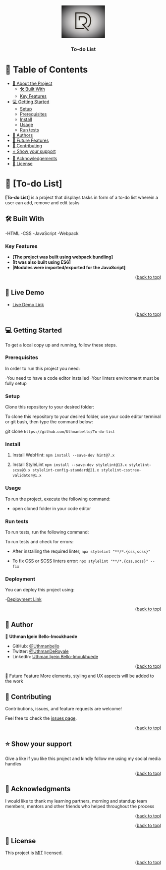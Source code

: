 <a name="readme-top"></a>

<div align="center">

  <img src="img/logo-2.png" alt="logo" width="140"  height="auto" />
  <br/>

  <h3><b>To-do List</b></h3>

</div>

# 📗 Table of Contents

- [📖 About the Project](#about-project)
  - [🛠 Built With](#built-with)
  - [Key Features](#key-features)
- [💻 Getting Started](#getting-started)
  - [Setup](#setup)
  - [Prerequisites](#prerequisites)
  - [Install](#install)
  - [Usage](#usage)
  - [Run tests](#run-tests)
- [👥 Authors](#authors)
- [🔭 Future Features](#future-features)
- [🤝 Contributing](#contributing)
- [⭐️ Show your support](#support)
- [🙏 Acknowledgements](#acknowledgements)
- [📝 License](#license)

# 📖 [To-do List] <a name="about-project"></a>

**[To-do List]** is a project that displays tasks in form of a to-do list wherein a user can add, remove and edit tasks

## 🛠 Built With <a name="built-with"></a>
-HTML
-CSS
-JavaScript
-Webpack

### Key Features <a name="key-features"></a>

- **[The project was built using webpack bundling]**
- **[It was also built using ES6]**
- **[Modules were imported/exported for the JavaScript]**

<p align="right">(<a href="#readme-top">back to top</a>)</p>

## 🚀 Live Demo <a name="live-demo"></a>

- [Live Demo Link](https://uthmanbello.github.io/To-do-list/dist/)

<p align="right">(<a href="#readme-top">back to top</a>)</p>

## 💻 Getting Started <a name="getting-started"></a>

To get a local copy up and running, follow these steps.

### Prerequisites

In order to run this project you need:

-You need to have a code editor installed
-Your linters environment must be fully setup
### Setup

Clone this repository to your desired folder:

To clone this repository to your desired folder, use your code editor terminal or git bash, then type the command below:

git clone `https://github.com/Uthmanbello/To-do-list`

### Install

1. Install WebHint:
`npm install --save-dev hint@7.x`

2. Install StyleLint
`npm install --save-dev stylelint@13.x stylelint-scss@3.x stylelint-config-standard@21.x stylelint-csstree-validator@1.x`

### Usage

To run the project, execute the following command:

- open cloned folder in your code editor

### Run tests

To run tests, run the following command:

To run tests and check for errors:
- After installing the required linter,
`npx stylelint "**/*.{css,scss}"`

- To fix CSS or SCSS linters error:
`npx stylelint "**/*.{css,scss}" --fix`

### Deployment

You can deploy this project using:

-[Deployment Link](https://uthmanbello.github.io/To-do-list/dist/)

<p align="right">(<a href="#readme-top">back to top</a>)</p>

## 👥 Author <a name="authors"></a>

👤 **Uthman Igein Bello-Imoukhuede**

- GitHub: [@Uthmanbello](https://github.com/Uthmanbello)
- Twitter: [@UthmanDeRoyale](https://twitter.com/UthmanDeRoyale)
- LinkedIn: [Uthman Igein Bello-Imoukhuede](linkedin.com/in/uthman-igein-bello-imoukhuede)

<p align="right">(<a href="#readme-top">back to top</a>)</p>

🔭 Future Feature
More elements, styling and UX aspects will be added to the work

## 🤝 Contributing <a name="contributing"></a>

Contributions, issues, and feature requests are welcome!

Feel free to check the [issues page](https://github.com/Uthmanbello/To-do-list/issues/).

<p align="right">(<a href="#readme-top">back to top</a>)</p>

## ⭐️ Show your support <a name="support"></a>

Give a like if you like this project and kindly follow me using my social media handles

<p align="right">(<a href="#readme-top">back to top</a>)</p>

## 🙏 Acknowledgments <a name="acknowledgements"></a>

I would like to thank my learning partners, morning and standup team members, mentors and other friends who helped throughout the process


<p align="right">(<a href="#readme-top">back to top</a>)</p>


<p align="right">(<a href="#readme-top">back to top</a>)</p>

## 📝 License <a name="license"></a>

This project is [MIT](https://github.com/Uthmanbello/To-do-list/blob/main/LICENSE) licensed.

<p align="right">(<a href="#readme-top">back to top</a>)</p>




